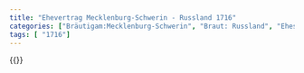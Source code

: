 ```yaml
---
title: "Ehevertrag Mecklenburg-Schwerin - Russland 1716"
categories: ["Bräutigam:Mecklenburg-Schwerin", "Braut: Russland", "Eheschließung vollzogen?:Ja", "verschiedenkonfessionelle Ehe?:Ja", "Dynastie Bräutigam:Mecklenburg", "Akteur Bräutigam:Mecklenburg", "Akteur Braut:Romanow", "Textbezug?:ja", "Ständisch?:nein", "Ratifikation?:ja", "Sonstiges?:ja", "Bräutigam:Mecklenburg-Schwerin", "Braut: Russland"]
tags: [ "1716"]
---
```

<!--more-->
{{<v200>}}